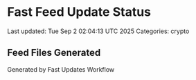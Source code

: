 # Fast Feed Update Status
Last updated: Tue Sep  2 02:04:13 UTC 2025
Categories: crypto

## Feed Files Generated

Generated by Fast Updates Workflow

